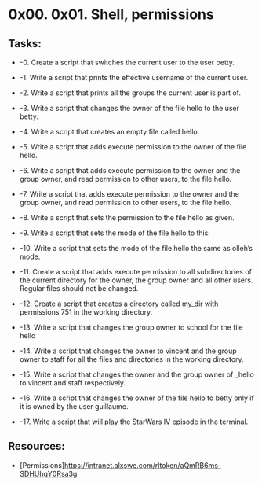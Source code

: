 
# 0x00. 0x01. Shell, permissions

## Tasks:
* -0. Create a script that switches the current user to the user betty.
 
* -1. Write a script that prints the effective username of the current user.

* -2. Write a script that prints all the groups the current user is part of.

* -3. Write a script that changes the owner of the file hello to the user betty.

* -4. Write a script that creates an empty file called hello.

* -5. Write a script that adds execute permission to the owner of the file hello.

* -6. Write a script that adds execute permission to the owner and the group owner,
and read permission to other users, to the file hello.

* -7. Write a script that adds execute permission to the owner and the group owner,
and read permission to other users, to the file hello.

* -8. Write a script that sets the permission to the file hello as given.

* -9. Write a script that sets the mode of the file hello to this:

* -10. Write a script that sets the mode of the file hello the same as olleh’s mode.

* -11. Create a script that adds execute permission to all subdirectories of the current directory for the owner,
the group owner and all other users. Regular files should not be changed.

* -12. Create a script that creates a directory called my_dir with permissions 751 in the working directory.

* -13. Write a script that changes the group owner to school for the file hello

* -14. Write a script that changes the owner to vincent and the group owner to staff
for all the files and directories in the working directory.

* -15. Write a script that changes the owner and the group owner of _hello to vincent and staff respectively.

* -16. Write a script that changes the owner of the file hello to betty only if it is owned by the user guillaume.

* -17. Write a script that will play the StarWars IV episode in the terminal.



## Resources:
* [Permissions]https://intranet.alxswe.com/rltoken/aQmRB6ms-SDHUhqY0Rsa3g